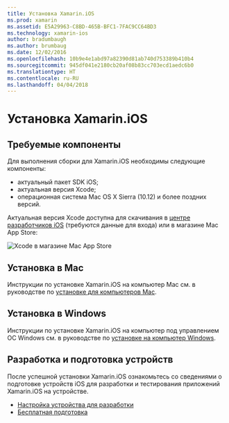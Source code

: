 ```yaml
---
title: Установка Xamarin.iOS
ms.prod: xamarin
ms.assetid: E5A29963-C8BD-465B-BFC1-7FAC9CC64BD3
ms.technology: xamarin-ios
author: bradumbaugh
ms.author: brumbaug
ms.date: 12/02/2016
ms.openlocfilehash: 10b9e4e1abd97a82390d81ab740d753389b410b4
ms.sourcegitcommit: 945df041e2180cb20af08b83cc703ecd1aedc6b0
ms.translationtype: HT
ms.contentlocale: ru-RU
ms.lasthandoff: 04/04/2018
---
```

# <a name="xamarinios-installation"></a>Установка Xamarin.iOS

## <a name="required-components"></a>Требуемые компоненты

Для выполнения сборки для Xamarin.iOS необходимы следующие компоненты:

-    актуальный пакет SDK iOS;
-    актуальная версия Xcode;
-    операционная система Mac OS X Sierra (10.12) и более поздних версий.

Актуальная версия Xcode доступна для скачивания в [центре разработчиков iOS](https://developer.apple.com/devcenter/ios/index.action#downloads) (требуются данные для входа) или в магазине Mac App Store:

![](images/xcode.png "Xcode в магазине Mac App Store")

## <a name="mac-installation"></a>Установка в Mac

Инструкции по установке Xamarin.iOS на компьютер Mac см. в руководстве по [установке для компьютеров Mac](https://docs.microsoft.com/visualstudio/mac/installation).


## <a name="windows-installation"></a>Установка в Windows

Инструкции по установке Xamarin.iOS на компьютер под управлением ОС Windows см. в руководстве по [установке на компьютер Windows](~/ios/get-started/installation/windows/index.md).

## <a name="development-and-device-provisioning"></a>Разработка и подготовка устройств

После успешной установки Xamarin.iOS ознакомьтесь со сведениями о подготовке устройств iOS для разработки и тестирования приложений Xamarin.iOS на устройстве.

* [Настройка устройства для разработки](device-provisioning/index.md)
* [Бесплатная подготовка](~/ios/get-started/installation/device-provisioning/free-provisioning.md)
